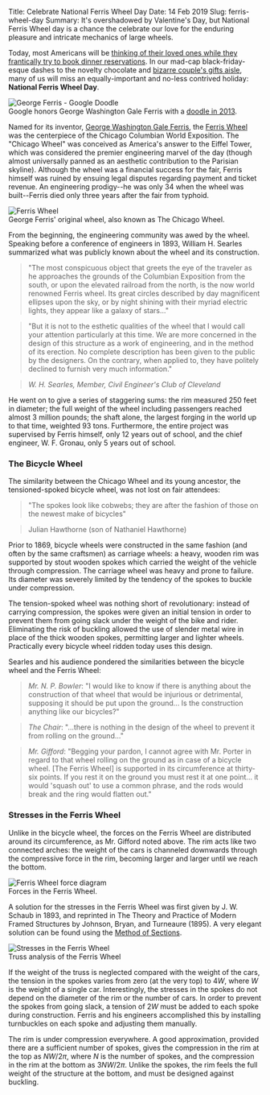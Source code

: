 Title: Celebrate National Ferris Wheel Day
Date: 14 Feb 2019
Slug: ferris-wheel-day
Summary: It's overshadowed by Valentine's Day, but National Ferris Wheel day is a chance the celebrate our love for the enduring pleasure and intricate mechanics of large wheels.

Today, most Americans will be [thinking of their loved ones while they frantically try to book dinner reservations](https://www.chicagotribune.com/business/ct-valentines-day-history-business-20170214-story.html). In our mad-cap black-friday-esque dashes to the novelty chocolate and [bizarre couple's gifts aisle](https://www.amazon.com/His-and-Her-Tongue-Scrapers/dp/B004IG4FJE), many of us will miss an equally-important and no-less contrived holiday: __National Ferris Wheel Day__.

<img alt="George Ferris - Google Doodle" class="img-fluid" src="{filename}/images/ferris-wheel-day/google-doodle.png">
<div class="figure-caption">Google honors George Washington Gale Ferris with a <a href="https://www.google.com/doodles/valentines-day-and-george-ferris-154th-birthday" target="_blank">doodle in 2013</a>.</div>

Named for its inventor, [George Washington Gale Ferris](https://en.wikipedia.org/wiki/George_Washington_Gale_Ferris_Jr.), the [Ferris Wheel](https://en.wikipedia.org/wiki/Ferris_Wheel) was the centerpiece of the Chicago Columbian World Exposition. The "Chicago Wheel" was conceived as America's answer to the Eiffel Tower, which was considered the premier engineering marvel of the day (though almost universally panned as an aesthetic contribution to the Parisian skyline). Although the wheel was a financial success for the fair, Ferris himself was ruined by ensuing legal disputes regarding payment and ticket revenue. An engineering prodigy--he was only 34 when the wheel was built--Ferris died only three years after the fair from typhoid.

<div class="row">
  <div class="col-md-2"></div>
  <div class="col-md-8">
    <img alt="Ferris Wheel" class="img-fluid" src="{filename}/images/ferris-wheel-day/Ferris-wheel.jpg" />
    <div class="figure-caption">George Ferris' original wheel, also known as The Chicago Wheel.</div>
  </div>
  <div class="col-md-2"></div>
</div>

From the beginning, the engineering community was awed by the wheel. Speaking before a conference of engineers in 1893, William H. Searles summarized what was publicly known about the wheel and its construction.

> "The most conspicuous object that greets the eye of the traveler as he approaches the grounds of the Columbian Exposition from the south, or upon the elevated railroad from the north, is the now world renowned Ferris wheel. Its great circles described by day magnificent ellipses upon the sky, or by night shining with their myriad electric lights, they appear like a galaxy of stars..."

> "But it is not to the esthetic qualities of the wheel that I would call your attention particularly at this time. We are more concerned in the design of this structure as a work of engineering, and in the method of its erection. No complete description has been given to the public by the designers. On the contrary, when applied to, they have politely declined to furnish very much information."

> _W. H. Searles, Member, Civil Engineer's Club of Cleveland_

He went on to give a series of staggering sums: the rim measured 250 feet in diameter; the full weight of the wheel including passengers reached almost 3 million pounds; the shaft alone, the largest forging in the world up to that time, weighted 93 tons. Furthermore, the entire project was supervised by Ferris himself, only 12 years out of school, and the chief engineer, W. F. Gronau, only 5 years out of school.

### The Bicycle Wheel

The similarity between the Chicago Wheel and its young ancestor, the tensioned-spoked bicycle wheel, was not lost on fair attendees:

> "The spokes look like cobwebs; they are after the fashion of those on the newest make of bicycles"

> Julian Hawthorne (son of Nathaniel Hawthorne)

Prior to 1869, bicycle wheels were constructed in the same fashion (and often by the same craftsmen) as carriage wheels: a heavy, wooden rim was supported by stout wooden spokes which carried the weight of the vehicle through compression. The carriage wheel was heavy and prone to failure. Its diameter was severely limited by the tendency of the spokes to buckle under compression.

The tension-spoked wheel was nothing short of revolutionary: instead of carrying compression, the spokes were given an initial tension in order to prevent them from going slack under the weight of the bike and rider. Eliminating the risk of buckling allowed the use of slender metal wire in place of the thick wooden spokes, permitting larger and lighter wheels. Practically every bicycle wheel ridden today uses this design.

Searles and his audience pondered the similarities between the bicycle wheel and the Ferris Wheel:

> _Mr. N. P. Bowler_: "I would like to know if there is anything about the construction of that wheel that would be injurious or detrimental, supposing it should be put upon the ground... Is the construction anything like our bicycles?"

> _The Chair_: "...there is nothing in the design of the wheel to prevent it from rolling on the ground..."

> _Mr. Gifford_: "Begging your pardon, I cannot agree with Mr. Porter in regard to that wheel rolling on the ground as in case of a bicycle wheel. [The Ferris Wheel] is supported in its circumference at thirty-six points. If you rest it on the ground you must rest it at one point... it would 'squash out' to use a common phrase, and the rods would break and the ring would flatten out."

### Stresses in the Ferris Wheel

Unlike in the bicycle wheel, the forces on the Ferris Wheel are distributed around its circumference, as Mr. Gifford noted above. The rim acts like two connected arches: the weight of the cars is channeled downwards through the compressive force in the rim, becoming larger and larger until we reach the bottom.

<div class="row">
  <div class="col-md-2"></div>
  <div class="col-md-8">
    <img alt="Ferris Wheel force diagram" class="img-fluid" src="{filename}/images/ferris-wheel-day/basic-force-diagram.png"/>
    <div class="figure-caption">Forces in the Ferris Wheel.</div>
  </div>
  <div class="col-md-2"></div>
</div>

A solution for the stresses in the Ferris Wheel was first given by J. W. Schaub in 1893, and reprinted in The Theory and Practice of Modern Framed Structures by Johnson, Bryan, and Turneaure (1895). A very elegant solution can be found using the [Method of Sections](https://en.wikibooks.org/wiki/Statics/Method_of_Sections).

<div class="row">
  <div class="col-md-2"></div>
  <div class="col-md-8">
    <img alt="Stresses in the Ferris Wheel" class="img-fluid" src="{filename}/images/ferris-wheel-day/strain-diagram.png"/>
    <div class="figure-caption">Truss analysis of the Ferris Wheel</div>
  </div>
  <div class="col-md-2"></div>
</div>

If the weight of the truss is neglected compared with the weight of the cars, the tension in the spokes varies from zero (at the very top) to $4W$, where $W$ is the weight of a single car. Interestingly, the stresses in the spokes do not depend on the diameter of the rim or the number of cars. In order to prevent the spokes from going slack, a tension of $2W$ must be added to each spoke during construction. Ferris and his engineers accomplished this by installing turnbuckles on each spoke and adjusting them manually.

The rim is under compression everywhere. A good approximation, provided there are a sufficient number of spokes, gives the compression in the rim at the top as $NW/2\pi$, where $N$ is the number of spokes, and the compression in the rim at the bottom as $3NW/2\pi$. Unlike the spokes, the rim feels the full weight of the structure at the bottom, and must be designed against buckling.
